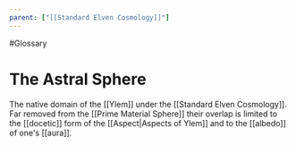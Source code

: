 ```yaml
---
parent: ["[[Standard Elven Cosmology]]"]
---
```

#Glossary 
# The Astral Sphere

The native domain of the [[Ylem]] under the [[Standard Elven Cosmology]]. Far removed from the [[Prime Material Sphere]] their overlap is limited to the [[docetic]] form of the [[Aspect|Aspects of Ylem]] and to the [[albedo]] of one's [[aura]].